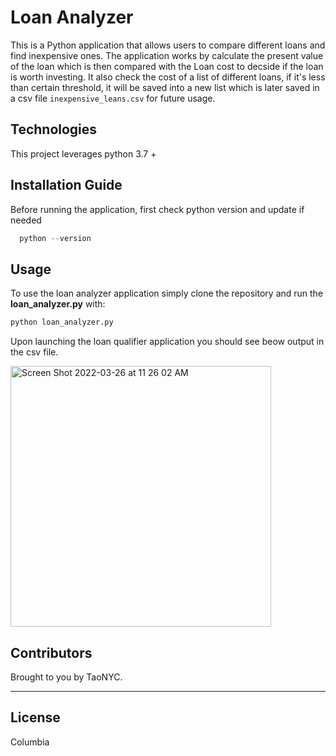 # Loan Analyzer

This is a Python application that allows users to compare different loans and find inexpensive ones. The application works by calculate the present value of the loan which is then compared with the Loan cost to decside if the loan is worth investing. It also check the cost of a list of different loans, if it's less than certain threshold, it will be saved into a new list which is later saved in a csv file `inexpensive_leans.csv` for future usage.

## Technologies

This project leverages python 3.7 +

## Installation Guide

Before running the application, first check python version and update if needed

```python
  python --version
```
## Usage

To use the loan analyzer application simply clone the repository and run the **loan_analyzer.py** with:

```python
python loan_analyzer.py
```
Upon launching the loan qualifier application you should see beow output in the csv file.

<img width="417" alt="Screen Shot 2022-03-26 at 11 26 02 AM" src="https://user-images.githubusercontent.com/99616004/160246836-523ec061-0ac4-451c-8ba7-5c0de03a88dc.png">

## Contributors

Brought to you by TaoNYC.

---

## License

Columbia